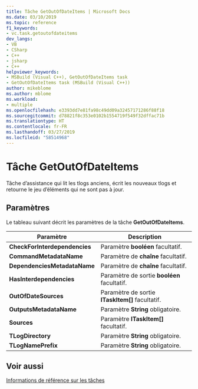 ```yaml
---
title: Tâche GetOutOfDateItems | Microsoft Docs
ms.date: 03/10/2019
ms.topic: reference
f1_keywords:
- vc.task.getoutofdateitems
dev_langs:
- VB
- CSharp
- C++
- jsharp
- C++
helpviewer_keywords:
- MSBuild (Visual C++), GetOutOfDateItems task
- GetOutOfDateItems task (MSBuild (Visual C++))
author: mikeblome
ms.author: mblome
ms.workload:
- multiple
ms.openlocfilehash: e3393dd7e81fa98c49dd09a32457171286f88f18
ms.sourcegitcommit: d78821f8c353e0102b1554719f549f32dffac71b
ms.translationtype: HT
ms.contentlocale: fr-FR
ms.lasthandoff: 03/27/2019
ms.locfileid: "58514968"
---
```

# <a name="getoutofdateitems-task"></a>Tâche GetOutOfDateItems

Tâche d’assistance qui lit les tlogs anciens, écrit les nouveaux tlogs et retourne le jeu d’éléments qui ne sont pas à jour.

## <a name="parameters"></a>Paramètres

Le tableau suivant décrit les paramètres de la tâche **GetOutOfDateItems**.

|Paramètre|Description|
|---------------|-----------------|
|**CheckForInterdependencies**|Paramètre **booléen** facultatif.|
|**CommandMetadataName**|Paramètre de **chaîne** facultatif.|
|**DependenciesMetadataName**|Paramètre de **chaîne** facultatif.|
|**HasInterdependencies**|Paramètre de sortie **booléen** facultatif.|
|**OutOfDateSources**|Paramètre de sortie **ITaskItem[]** facultatif.|
|**OutputsMetadataName**|Paramètre **String** obligatoire.|
|**Sources**|Paramètre **ITaskItem[]** facultatif.|
|**TLogDirectory**|Paramètre **String** obligatoire.|
|**TLogNamePrefix**|Paramètre **String** obligatoire.|

## <a name="see-also"></a>Voir aussi

[Informations de référence sur les tâches](../msbuild/msbuild-task-reference.md)